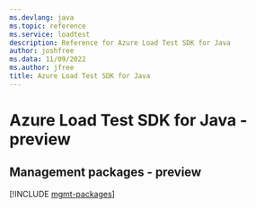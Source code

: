 ```yaml
---
ms.devlang: java
ms.topic: reference
ms.service: loadtest
description: Reference for Azure Load Test SDK for Java
author: joshfree
ms.data: 11/09/2022
ms.author: jfree
title: Azure Load Test SDK for Java
---
```

# Azure Load Test SDK for Java - preview

## Management packages - preview
[!INCLUDE [mgmt-packages](load-test-mgmt-index.md)]